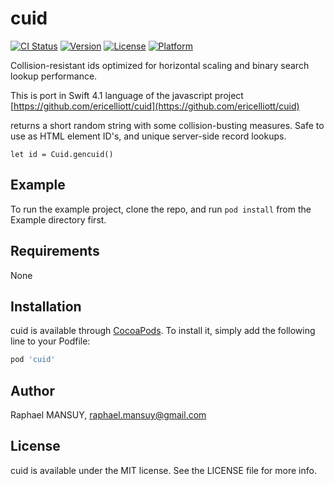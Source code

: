# cuid

[![CI Status](https://img.shields.io/travis/raphaelmansuy/cuid.svg?style=flat)](https://travis-ci.org/raphaelmansuy/cuid)
[![Version](https://img.shields.io/cocoapods/v/cuid.svg?style=flat)](https://cocoapods.org/pods/cuid)
[![License](https://img.shields.io/cocoapods/l/cuid.svg?style=flat)](https://cocoapods.org/pods/cuid)
[![Platform](https://img.shields.io/cocoapods/p/cuid.svg?style=flat)](https://cocoapods.org/pods/cuid)


Collision-resistant ids optimized for horizontal scaling and binary search lookup performance.

This is port in Swift 4.1 language of the javascript project [https://github.com/ericelliott/cuid](https://github.com/ericelliott/cuid)

 returns a short random string with some collision-busting measures. Safe to use as HTML element ID's, and unique server-side record lookups.

`let id = Cuid.gencuid()`

## Example

To run the example project, clone the repo, and run `pod install` from the Example directory first.

## Requirements

None

## Installation

cuid is available through [CocoaPods](https://cocoapods.org). To install
it, simply add the following line to your Podfile:

```ruby
pod 'cuid'
```

## Author

Raphael MANSUY, raphael.mansuy@gmail.com

## License

cuid is available under the MIT license. See the LICENSE file for more info.
